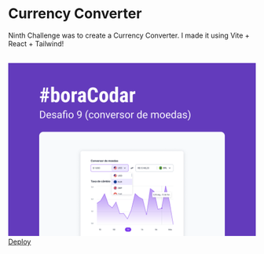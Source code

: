 <h1><strong>Currency Converter</strong></h1>

<p>Ninth Challenge was to create a Currency Converter. I made it using Vite + React + Tailwind!</p>
<br>

<img src='./src/assets/capa.png'>

<br>
<a target='_blank' href='https://currency-converter-beta-drab.vercel.app/'>Deploy</a>